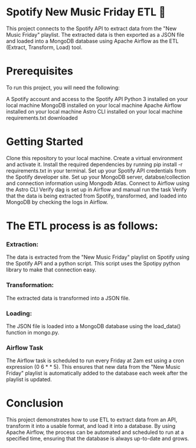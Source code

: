 Spotify New Music Friday ETL 🎵
=========

This project connects to the Spotify API to extract data from the "New Music Friday" playlist. The extracted data is then exported as a JSON file and loaded into a MongoDB database using Apache Airflow as the ETL (Extract, Transform, Load) tool.

Prerequisites
=========

To run this project, you will need the following:

A Spotify account and access to the Spotify API
Python 3 installed on your local machine
MongoDB installed on your local machine
Apache Airflow installed on your local machine
Astro CLI installed on your local machine
requirements.txt downloaded

Getting Started
====

Clone this repository to your local machine.
Create a virtual environment and activate it.
Install the required dependencies by running pip install -r requirements.txt in your terminal.
Set up your Spotify API credentials from the Spotify developer site.
Set up your MongoDB server, databse/collection and connection information using Mongodb Atlas.
Connect to Airflow using the Astro CLI
Verify dag is set up in Airflow and manual run the task
Verify that the data is being extracted from Spotify, transformed, and loaded into MongoDB by checking the logs in Airflow.


The ETL process is as follows:
======

### Extraction: 
The data is extracted from the "New Music Friday" playlist on Spotify using the Spotify API and a python script. This script uses the Spotipy python library to make that connection easy.
### Transformation: 
The extracted data is transformed into a JSON file.
### Loading: 
The JSON file is loaded into a MongoDB database using the load_data() function in mongo.py.
### Airflow Task
The Airflow task is scheduled to run every Friday at 2am est using a cron expression (0 6 * * 5). This ensures that new data from the "New Music Friday" playlist is automatically added to the database each week after the playlist is updated.

Conclusion
====

This project demonstrates how to use ETL to extract data from an API, transform it into a usable format, and load it into a database. By using Apache Airflow, the process can be automated and scheduled to run at a specified time, ensuring that the database is always up-to-date and grows.


